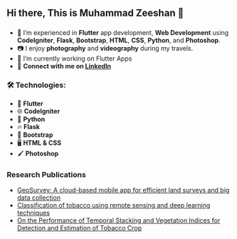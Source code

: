 ## Hi there, This is Muhammad Zeeshan 👋

<!--
**zeexan-dev/zeexan-dev** is a ✨ _special_ ✨ repository because its `README.md` (this file) appears on your GitHub profile.

Here are some ideas to get you started:

- 🔭 I’m currently working on  ...
- 🌱 I’m currently learning ...
- 👯 I’m looking to collaborate on ...
- 🤔 I’m looking for help with ...
- 💬 Ask me about ...
- 📫 How to reach me: ...
- 😄 Pronouns: ...
- ⚡ Fun fact: ...
-->
###
- 🔧 I’m experienced in **Flutter** app development, **Web Development** using **CodeIgniter**, **Flask**, **Bootstrap**, **HTML**, **CSS**, **Python**, and **Photoshop**.
- 📷 I enjoy **photography** and **videography** during my travels.
- 🔭 I’m currently working on Flutter Apps
- 🔗 **Connect with me on [LinkedIn](https://www.linkedin.com/in/muhammad-zeeshan-developer/)**
### 🛠️ Technologies:  
  - 🎨 **Flutter**
  - 🌐 **CodeIgniter**
  - 🐍 **Python**
  - 🔥 **Flask**
  - 🎨 **Bootstrap**
  - 🖥️ **HTML & CSS**
  - 🖌️ **Photoshop**
### Research Publications
<ul>
  <li><a href="https://www.sciencedirect.com/science/article/pii/S2665963824000083?via%3Dihub">GeoSurvey: A cloud-based mobile app for efficient land surveys and big data collection </a></li>
  <li> <a href="https://acsess.onlinelibrary.wiley.com/doi/10.1002/agj2.21382">Classification of tobacco using remote sensing and deep learning techniques</a></li>
  <li><a href="https://ieeexplore.ieee.org/document/9102304">On the Performance of Temporal Stacking and Vegetation Indices for Detection and Estimation of Tobacco Crop</a></li>
</ul>

<!--START_SECTION:waka-->
<!--END_SECTION:waka-->
